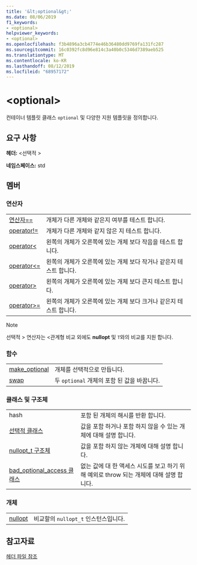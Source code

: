 ```yaml
---
title: '&lt;optional&gt;'
ms.date: 08/06/2019
f1_keywords:
- <optional>
helpviewer_keywords:
- <optional>
ms.openlocfilehash: f3b4896a3cb4774e46b36480dd9769fa131fc287
ms.sourcegitcommit: 16c0392fc8d96e814c3a40b0c5346d7389aeb525
ms.translationtype: MT
ms.contentlocale: ko-KR
ms.lasthandoff: 08/12/2019
ms.locfileid: "68957172"
---
```

# <a name="ltoptionalgt"></a>&lt;optional&gt;

컨테이너 템플릿 클래스 `optional` 및 다양한 지원 템플릿을 정의합니다.

## <a name="requirements"></a>요구 사항

**헤더:** \<선택적 >

**네임스페이스:** std

## <a name="members"></a>멤버

### <a name="operators"></a>연산자

|||
|-|-|
|[연산자==](../standard-library/optional-operators.md#op_eq_eq)|개체가 다른 개체와 같은지 여부를 테스트 합니다.|
|[operator!=](../standard-library/optional-operators.md#op_neq)|개체가 다른 개체와 같지 않은 지 테스트 합니다.|
|[operator<](../standard-library/optional-operators.md#op_lt)|왼쪽의 개체가 오른쪽에 있는 개체 보다 작음을 테스트 합니다.|
|[operator<=](../standard-library/optional-operators.md#op_lt_eq)|왼쪽의 개체가 오른쪽에 있는 개체 보다 작거나 같은지 테스트 합니다.|
|[operator>](../standard-library/optional-operators.md#op_gt)|왼쪽의 개체가 오른쪽에 있는 개체 보다 큰지 테스트 합니다.|
|[operator>=](../standard-library/optional-operators.md#op_lt_eq)|왼쪽의 개체가 오른쪽에 있는 개체 보다 크거나 같은지 테스트 합니다.|

> [!NOTE]
> 선택적 > 연산자는 \<관계형 비교 외에도 **nullopt** 및 `T`와의 비교를 지원 합니다.

### <a name="functions"></a>함수

|||
|-|-|
|[make_optional](../standard-library/optional-functions.md#make_optional)|개체를 선택적으로 만듭니다.|
|[swap](../standard-library/optional-functions.md#swap)|두 `optional` 개체의 포함 된 값을 바꿉니다.|

### <a name="classes-and-structs"></a>클래스 및 구조체

|||
|-|-|
|hash|포함 된 개체의 해시를 반환 합니다.|
|[선택적 클래스](../standard-library/optional-class.md)|값을 포함 하거나 포함 하지 않을 수 있는 개체에 대해 설명 합니다.|
|[nullopt_t 구조체](../standard-library/nullopt-t-structure.md)|값을 포함 하지 않는 개체에 대해 설명 합니다.|
|[bad_optional_access 클래스](../standard-library/bad-optional-access-class.md)|없는 값에 대 한 액세스 시도를 보고 하기 위해 예외로 throw 되는 개체에 대해 설명 합니다.|

### <a name="objects"></a>개체

|||
|-|-|
|[nullopt](../standard-library/optional-functions.md#nullopt)|비교할의 `nullopt_t` 인스턴스입니다.|

## <a name="see-also"></a>참고자료

[헤더 파일 참조](../standard-library/cpp-standard-library-header-files.md)
